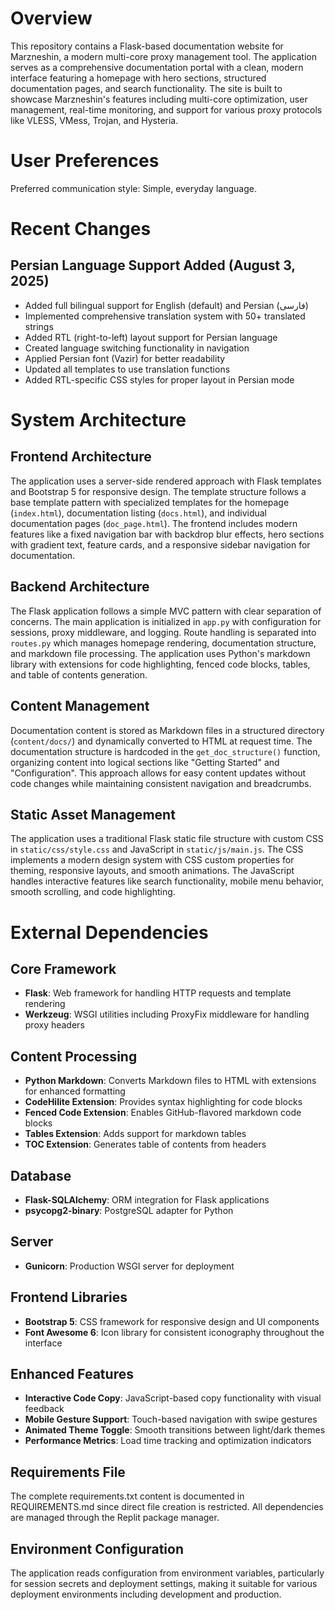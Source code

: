 # Overview

This repository contains a Flask-based documentation website for Marzneshin, a modern multi-core proxy management tool. The application serves as a comprehensive documentation portal with a clean, modern interface featuring a homepage with hero sections, structured documentation pages, and search functionality. The site is built to showcase Marzneshin's features including multi-core optimization, user management, real-time monitoring, and support for various proxy protocols like VLESS, VMess, Trojan, and Hysteria.

# User Preferences

Preferred communication style: Simple, everyday language.

# Recent Changes

## Persian Language Support Added (August 3, 2025)
- Added full bilingual support for English (default) and Persian (فارسی)
- Implemented comprehensive translation system with 50+ translated strings
- Added RTL (right-to-left) layout support for Persian language
- Created language switching functionality in navigation
- Applied Persian font (Vazir) for better readability
- Updated all templates to use translation functions
- Added RTL-specific CSS styles for proper layout in Persian mode

# System Architecture

## Frontend Architecture
The application uses a server-side rendered approach with Flask templates and Bootstrap 5 for responsive design. The template structure follows a base template pattern with specialized templates for the homepage (`index.html`), documentation listing (`docs.html`), and individual documentation pages (`doc_page.html`). The frontend includes modern features like a fixed navigation bar with backdrop blur effects, hero sections with gradient text, feature cards, and a responsive sidebar navigation for documentation.

## Backend Architecture
The Flask application follows a simple MVC pattern with clear separation of concerns. The main application is initialized in `app.py` with configuration for sessions, proxy middleware, and logging. Route handling is separated into `routes.py` which manages homepage rendering, documentation structure, and markdown file processing. The application uses Python's markdown library with extensions for code highlighting, fenced code blocks, tables, and table of contents generation.

## Content Management
Documentation content is stored as Markdown files in a structured directory (`content/docs/`) and dynamically converted to HTML at request time. The documentation structure is hardcoded in the `get_doc_structure()` function, organizing content into logical sections like "Getting Started" and "Configuration". This approach allows for easy content updates without code changes while maintaining consistent navigation and breadcrumbs.

## Static Asset Management
The application uses a traditional Flask static file structure with custom CSS in `static/css/style.css` and JavaScript in `static/js/main.js`. The CSS implements a modern design system with CSS custom properties for theming, responsive layouts, and smooth animations. The JavaScript handles interactive features like search functionality, mobile menu behavior, smooth scrolling, and code highlighting.

# External Dependencies

## Core Framework
- **Flask**: Web framework for handling HTTP requests and template rendering
- **Werkzeug**: WSGI utilities including ProxyFix middleware for handling proxy headers

## Content Processing
- **Python Markdown**: Converts Markdown files to HTML with extensions for enhanced formatting
- **CodeHilite Extension**: Provides syntax highlighting for code blocks
- **Fenced Code Extension**: Enables GitHub-flavored markdown code blocks
- **Tables Extension**: Adds support for markdown tables
- **TOC Extension**: Generates table of contents from headers

## Database
- **Flask-SQLAlchemy**: ORM integration for Flask applications
- **psycopg2-binary**: PostgreSQL adapter for Python

## Server
- **Gunicorn**: Production WSGI server for deployment

## Frontend Libraries
- **Bootstrap 5**: CSS framework for responsive design and UI components
- **Font Awesome 6**: Icon library for consistent iconography throughout the interface

## Enhanced Features
- **Interactive Code Copy**: JavaScript-based copy functionality with visual feedback
- **Mobile Gesture Support**: Touch-based navigation with swipe gestures
- **Animated Theme Toggle**: Smooth transitions between light/dark themes
- **Performance Metrics**: Load time tracking and optimization indicators

## Requirements File
The complete requirements.txt content is documented in REQUIREMENTS.md since direct file creation is restricted. All dependencies are managed through the Replit package manager.

## Environment Configuration
The application reads configuration from environment variables, particularly for session secrets and deployment settings, making it suitable for various deployment environments including development and production.